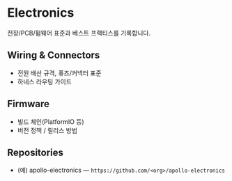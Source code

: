 # Electronics

전장/PCB/펌웨어 표준과 베스트 프랙티스를 기록합니다.

## Wiring & Connectors
- 전원 배선 규격, 퓨즈/커넥터 표준
- 하네스 라우팅 가이드

## Firmware
- 빌드 체인(PlatformIO 등)
- 버전 정책 / 릴리스 방법

## Repositories
- (예) apollo-electronics — `https://github.com/<org>/apollo-electronics`
